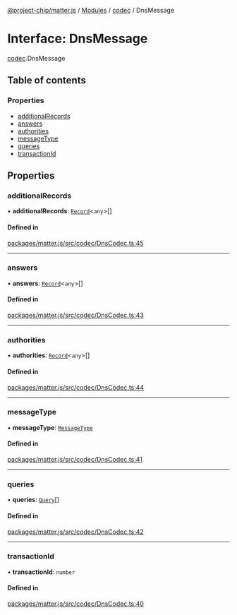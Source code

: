 [@project-chip/matter.js](../README.md) / [Modules](../modules.md) / [codec](../modules/codec.md) / DnsMessage

# Interface: DnsMessage

[codec](../modules/codec.md).DnsMessage

## Table of contents

### Properties

- [additionalRecords](codec.DnsMessage.md#additionalrecords)
- [answers](codec.DnsMessage.md#answers)
- [authorities](codec.DnsMessage.md#authorities)
- [messageType](codec.DnsMessage.md#messagetype)
- [queries](codec.DnsMessage.md#queries)
- [transactionId](codec.DnsMessage.md#transactionid)

## Properties

### additionalRecords

• **additionalRecords**: [`Record`](codec.Record.md)<`any`\>[]

#### Defined in

[packages/matter.js/src/codec/DnsCodec.ts:45](https://github.com/project-chip/matter.js/blob/5bdbf8d/packages/matter.js/src/codec/DnsCodec.ts#L45)

___

### answers

• **answers**: [`Record`](codec.Record.md)<`any`\>[]

#### Defined in

[packages/matter.js/src/codec/DnsCodec.ts:43](https://github.com/project-chip/matter.js/blob/5bdbf8d/packages/matter.js/src/codec/DnsCodec.ts#L43)

___

### authorities

• **authorities**: [`Record`](codec.Record.md)<`any`\>[]

#### Defined in

[packages/matter.js/src/codec/DnsCodec.ts:44](https://github.com/project-chip/matter.js/blob/5bdbf8d/packages/matter.js/src/codec/DnsCodec.ts#L44)

___

### messageType

• **messageType**: [`MessageType`](../enums/codec.MessageType.md)

#### Defined in

[packages/matter.js/src/codec/DnsCodec.ts:41](https://github.com/project-chip/matter.js/blob/5bdbf8d/packages/matter.js/src/codec/DnsCodec.ts#L41)

___

### queries

• **queries**: [`Query`](codec.Query.md)[]

#### Defined in

[packages/matter.js/src/codec/DnsCodec.ts:42](https://github.com/project-chip/matter.js/blob/5bdbf8d/packages/matter.js/src/codec/DnsCodec.ts#L42)

___

### transactionId

• **transactionId**: `number`

#### Defined in

[packages/matter.js/src/codec/DnsCodec.ts:40](https://github.com/project-chip/matter.js/blob/5bdbf8d/packages/matter.js/src/codec/DnsCodec.ts#L40)
